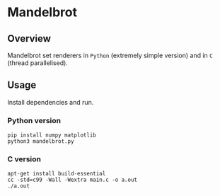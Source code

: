 # Mandelbrot

## Overview

Mandelbrot set renderers in `Python` (extremely simple version) and in `C` (thread parallelised).

## Usage

Install dependencies and run.

### Python version

```shell
pip install numpy matplotlib
python3 mandelbrot.py
```

### C version

```shell
apt-get install build-essential
cc -std=c99 -Wall -Wextra main.c -o a.out
./a.out
```

